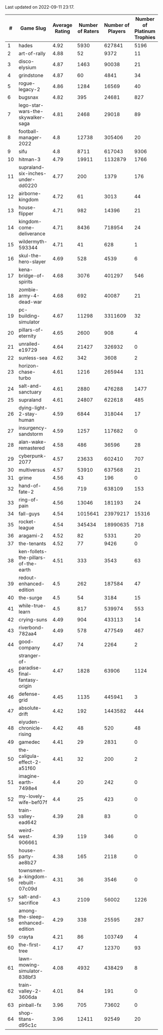 Last updated on 2022-09-11 23:17.


| # | Game Slug | Average Rating | Number of Raters | Number of Players | Number of Platinum Trophies |
|---|---|---|---|---|---|
|1|hades|4.92|5930|627841|5196|
|2|art-of-rally|4.88|52|9372|11|
|3|disco-elysium|4.87|1463|90038|21|
|4|grindstone|4.87|60|4841|34|
|5|rogue-legacy-2|4.86|1284|16569|40|
|6|bugsnax|4.82|395|24681|827|
|7|lego-star-wars-the-skywalker-saga|4.81|2468|29018|89|
|8|football-manager-2022|4.8|12738|305406|20|
|9|sifu|4.8|8711|617043|9306|
|10|hitman-3|4.79|19911|1132879|1766|
|11|supraland-six-inches-under-dd0220|4.77|200|1379|176|
|12|airborne-kingdom|4.72|61|3013|44|
|13|house-flipper|4.71|982|14396|21|
|14|kingdom-come-deliverance|4.71|8436|718954|24|
|15|wildermyth-593344|4.71|41|628|1|
|16|skul-the-hero-slayer|4.69|528|4539|6|
|17|kena-bridge-of-spirits|4.68|3076|401297|546|
|18|zombie-army-4-dead-war|4.68|692|40087|21|
|19|pc-building-simulator|4.67|11298|3311609|32|
|20|pillars-of-eternity|4.65|2600|908|4|
|21|unrailed-e19729|4.64|21427|326932|0|
|22|sunless-sea|4.62|342|3608|2|
|23|horizon-chase-turbo|4.61|1216|265944|131|
|24|salt-and-sanctuary|4.61|2880|476288|1477|
|25|supraland|4.61|24807|622618|485|
|26|dying-light-2-stay-human|4.59|6844|318044|17|
|27|insurgency-sandstorm|4.59|1257|117682|0|
|28|alan-wake-remastered|4.58|486|36596|28|
|29|cyberpunk-2077|4.57|23633|602410|707|
|30|multiversus|4.57|53910|637568|21|
|31|grime|4.56|43|196|0|
|32|hand-of-fate-2|4.56|719|638109|153|
|33|ring-of-pain|4.56|13046|181193|24|
|34|fall-guys|4.54|1015641|23979217|15316|
|35|rocket-league|4.54|345434|18990635|718|
|36|aragami-2|4.52|82|5331|20|
|37|the-tenants|4.52|77|9426|0|
|38|ken-follets-the-pillars-of-the-earth|4.51|333|3543|63|
|39|redout-enhanced-edition|4.5|262|187584|47|
|40|the-surge|4.5|54|3184|15|
|41|while-true-learn|4.5|817|539974|553|
|42|crying-suns|4.49|904|433113|14|
|43|riverbond-782aa4|4.49|578|477549|467|
|44|good-company|4.47|74|2264|2|
|45|stranger-of-paradise-final-fantasy-origin|4.47|1828|63906|1124|
|46|defense-grid|4.45|1135|445941|3|
|47|absolute-drift|4.42|192|1443582|444|
|48|eiyuden-chronicle-rising|4.42|48|520|48|
|49|gamedec|4.41|29|2831|0|
|50|the-caligula-effect-2-a51f60|4.41|32|200|2|
|51|imagine-earth-7498e4|4.4|20|242|0|
|52|my-lovely-wife-bef07f|4.4|25|423|0|
|53|train-valley-ead642|4.39|28|83|0|
|54|weird-west-906661|4.39|119|346|0|
|55|house-party-ae8b27|4.38|165|2118|0|
|56|townsmen-a-kingdom-rebuilt-07c09d|4.31|36|3546|0|
|57|salt-and-sacrifice|4.3|2109|56002|1226|
|58|among-the-sleep-enhanced-edition|4.29|338|25595|287|
|59|crayta|4.21|86|103749|4|
|60|the-first-tree|4.17|47|12370|93|
|61|lawn-mowing-simulator-838bf3|4.08|4932|438429|8|
|62|train-valley-2-3606da|4.01|84|191|0|
|63|pinball-fx|3.96|705|73602|0|
|64|shop-titans-d95c1c|3.96|12411|92549|20|

